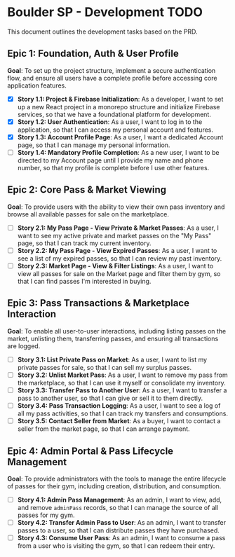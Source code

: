 # Boulder SP - Development TODO

This document outlines the development tasks based on the PRD.

## Epic 1: Foundation, Auth & User Profile
**Goal**: To set up the project structure, implement a secure authentication flow, and ensure all users have a complete profile before accessing core application features.

- [x] **Story 1.1: Project & Firebase Initialization**: As a developer, I want to set up a new React project in a monorepo structure and initialize Firebase services, so that we have a foundational platform for development.
- [x] **Story 1.2: User Authentication**: As a user, I want to log in to the application, so that I can access my personal account and features.
- [x] **Story 1.3: Account Profile Page**: As a user, I want a dedicated Account page, so that I can manage my personal information.
- [ ] **Story 1.4: Mandatory Profile Completion**: As a new user, I want to be directed to my Account page until I provide my name and phone number, so that my profile is complete before I use other features.

## Epic 2: Core Pass & Market Viewing
**Goal**: To provide users with the ability to view their own pass inventory and browse all available passes for sale on the marketplace.

- [ ] **Story 2.1: My Pass Page - View Private & Market Passes**: As a user, I want to see my active private and market passes on the "My Pass" page, so that I can track my current inventory.
- [ ] **Story 2.2: My Pass Page - View Expired Passes**: As a user, I want to see a list of my expired passes, so that I can review my past inventory.
- [ ] **Story 2.3: Market Page - View & Filter Listings**: As a user, I want to view all passes for sale on the Market page and filter them by gym, so that I can find passes I'm interested in buying.

## Epic 3: Pass Transactions & Marketplace Interaction
**Goal**: To enable all user-to-user interactions, including listing passes on the market, unlisting them, transferring passes, and ensuring all transactions are logged.

- [ ] **Story 3.1: List Private Pass on Market**: As a user, I want to list my private passes for sale, so that I can sell my surplus passes.
- [ ] **Story 3.2: Unlist Market Pass**: As a user, I want to remove my pass from the marketplace, so that I can use it myself or consolidate my inventory.
- [ ] **Story 3.3: Transfer Pass to Another User**: As a user, I want to transfer a pass to another user, so that I can give or sell it to them directly.
- [ ] **Story 3.4: Pass Transaction Logging**: As a user, I want to see a log of all my pass activities, so that I can track my transfers and consumptions.
- [ ] **Story 3.5: Contact Seller from Market**: As a buyer, I want to contact a seller from the market page, so that I can arrange payment.

## Epic 4: Admin Portal & Pass Lifecycle Management
**Goal**: To provide administrators with the tools to manage the entire lifecycle of passes for their gym, including creation, distribution, and consumption.

- [ ] **Story 4.1: Admin Pass Management**: As an admin, I want to view, add, and remove `adminPass` records, so that I can manage the source of all passes for my gym.
- [ ] **Story 4.2: Transfer Admin Pass to User**: As an admin, I want to transfer passes to a user, so that I can distribute passes they have purchased.
- [ ] **Story 4.3: Consume User Pass**: As an admin, I want to consume a pass from a user who is visiting the gym, so that I can redeem their entry.
